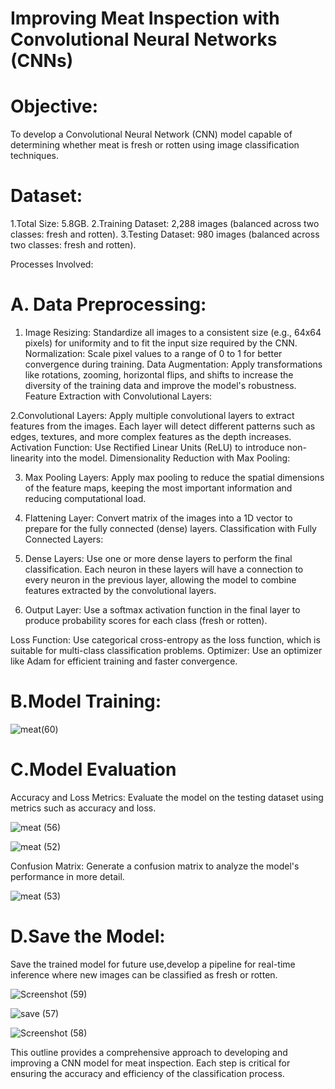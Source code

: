 # Improving Meat Inspection with Convolutional Neural Networks (CNNs)

# Objective:
To develop a Convolutional Neural Network (CNN) model capable of determining whether meat is fresh or rotten using image classification techniques.

# Dataset:

1.Total Size: 5.8GB.
2.Training Dataset: 2,288 images (balanced across two classes: fresh and rotten).
3.Testing Dataset: 980 images (balanced across two classes: fresh and rotten).

Processes Involved:

# A. Data Preprocessing:

1. Image Resizing: Standardize all images to a consistent size (e.g., 64x64 pixels) for uniformity and to fit the input size required by the CNN.
Normalization: Scale pixel values to a range of 0 to 1 for better convergence during training.
Data Augmentation: Apply transformations like rotations, zooming, horizontal flips, and shifts to increase the diversity of the training data and improve the model's robustness.
Feature Extraction with Convolutional Layers:

2.Convolutional Layers: Apply multiple convolutional layers to extract features from the images. Each layer will detect different patterns such as edges, textures, and more complex features as the depth increases.
Activation Function: Use Rectified Linear Units (ReLU) to introduce non-linearity into the model.
Dimensionality Reduction with Max Pooling:

3. Max Pooling Layers: Apply max pooling to reduce the spatial dimensions of the feature maps, keeping the most important information and reducing computational load.

4. Flattening Layer: Convert matrix of the images  into a 1D vector to prepare for the fully connected (dense) layers.
Classification with Fully Connected Layers:

5. Dense Layers: Use one or more dense layers to perform the final classification. Each neuron in these layers will have a connection to every neuron in the previous layer, allowing the model to combine features extracted by the convolutional layers.
6. Output Layer: Use a softmax activation function in the final layer to produce probability scores for each class (fresh or rotten).


Loss Function: Use categorical cross-entropy as the loss function, which is suitable for multi-class classification problems.
Optimizer: Use an optimizer like Adam for efficient training and faster convergence.

 # B.Model Training:

  ![meat(60)](https://github.com/Davlegbish/CNN-for-meat-inspection/assets/155652335/51006981-116a-4ea1-bae9-e4f8cd0c781b)


# C.Model Evaluation
Accuracy and Loss Metrics: Evaluate the model on the testing dataset using metrics such as accuracy and loss.

![meat (56)](https://github.com/Davlegbish/CNN-for-meat-inspection/assets/155652335/fb1ae62f-2e58-461e-b8f7-8e760f97a380)


![meat (52)](https://github.com/Davlegbish/CNN-for-meat-inspection/assets/155652335/919ddcb0-3753-4858-a485-0a7b45c40407)



Confusion Matrix: Generate a confusion matrix to analyze the model's performance in more detail.

![meat (53)](https://github.com/Davlegbish/CNN-for-meat-inspection/assets/155652335/f259d458-08d6-44f2-939d-78433d5a053c)



# D.Save the Model: 
Save the trained model for future use,develop a pipeline for real-time inference where new images can be classified as fresh or rotten.

![Screenshot (59)](https://github.com/Davlegbish/CNN-for-meat-inspection/assets/155652335/e650aa3b-737f-454a-9547-78f2e070cbaa)


![save (57)](https://github.com/Davlegbish/CNN-for-meat-inspection/assets/155652335/b828e758-d3a0-4522-b26c-f146ec1d07d6)


![Screenshot (58)](https://github.com/Davlegbish/CNN-for-meat-inspection/assets/155652335/066b57e0-830b-4931-bc2f-b5d9c074a585)



This outline provides a comprehensive approach to developing and improving a CNN model for meat inspection. Each step is critical for ensuring the accuracy and efficiency of the classification process.






